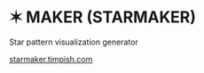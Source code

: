 # ✶ MAKER (STARMAKER)

Star pattern visualization generator

[starmaker.timpish.com](https://starmaker.timpish.com)

